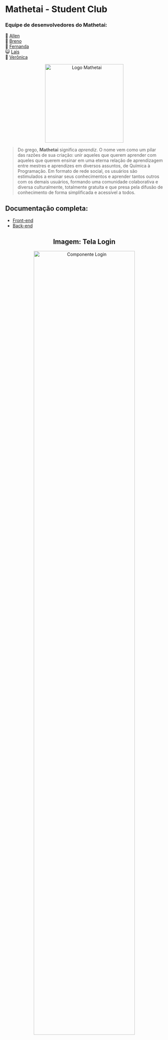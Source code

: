 # Mathetai - Student Club
### Equipe de desenvolvedores do Mathetai:
🐼 [Allen]
<br>
🐯 [Breno]
<br>
🐶 [Fernanda]
<br>
😺 [Lais]
<br>
🦊 [Verônica]

<p align="center"><img align="center" alt = "Logo Mathetai" width = "250px" src = "https://i.imgur.com/jIRX2qx.png" /></p>

> Do grego, <strong>Mathetai</strong> significa <em>aprendiz</em>. O nome vem como um pilar das razões de sua criação: unir aqueles que querem aprender com aqueles que querem ensinar em uma eterna relação de aprendizagem entre mestres e aprendizes em diversos assuntos, de Química à Programação. Em formato de rede social, os usuários são estimulados a ensinar seus conhecimentos e aprender tantos outros com os demais usuários, formando uma comunidade colaborativa e diversa culturalmente, totalmente gratuita e que presa pela difusão de conhecimento de forma simplificada e acessível a todos.

## Documentação completa:
- [Front-end]
- [Back-end]

<h2 align="center">Imagem: Tela Login</h2> 
<p align="center"><img align = "center" alt = "Componente Login" width="80%" src = "https://i.imgur.com/rvLojc0.jpg" /></p>

<h2 align="center">Tenha você também a experiência de ser um Mathetaiano!</h2> 
<p align="center"><img align = "center" alt = "Componente Login" width="30%" src = "https://i.imgur.com/HDn3PFL.jpg" /></p>

<p align="center"> Mathetai é a mais nova comunidade para o compartilhamento de conhecimento, <br> unindo quem deseja ensinar e quem deseja aprender em uma mesma plataforma.</p>

[back-end]: <https://github.com/vnalmenara/Projeto-Integrador-Rede-Social-Educacao/blob/main/documentacao/documentacao.md/>
[front-end]: <https://github.com/vnalmenara/Projeto-Integrador-Rede-Social-Educacao-Front-End/tree/main/documentation/>
[site]: <https://mathetai.herokuapp.com/>
[allen]: <https://github.com/AllenLVieira/>
[breno]: <https://github.com/BrenoNoccioli/>
[fernanda]: <https://github.com/fernandaferraz951/>
[lais]: <https://github.com/LaisLimaSantos/>
[verônica]: <https://github.com/vnalmenara/>
